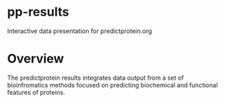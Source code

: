 pp-results
==========

Interactive data presentation for predictprotein.org

Overview
===========

The predictprotein results integrates data output from a set of bioinfromatics methods focused on predicting biochemical and functional features of proteins.

